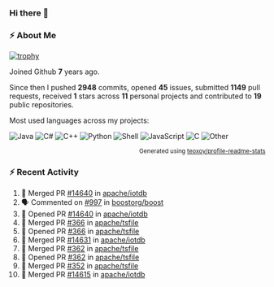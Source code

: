 ### Hi there 👋

### :zap: About Me

[![trophy](https://github-profile-trophy.vercel.app/?username=HTHou&theme=onedark)](https://github.com/ryo-ma/github-profile-trophy)
   
Joined Github **7** years ago.

Since then I pushed **2948** commits, opened **45** issues, submitted **1149** pull requests, received **1** stars across **11** personal projects and contributed to **19** public repositories.

Most used languages across my projects:

![Java](https://img.shields.io/static/v1?style=flat-square&label=%E2%A0%80&color=555&labelColor=%23b07219&message=Java%EF%B8%B189.3%25)
![C#](https://img.shields.io/static/v1?style=flat-square&label=%E2%A0%80&color=555&labelColor=%23178600&message=C%23%EF%B8%B13.9%25)
![C++](https://img.shields.io/static/v1?style=flat-square&label=%E2%A0%80&color=555&labelColor=%23f34b7d&message=C%2B%2B%EF%B8%B12.7%25)
![Python](https://img.shields.io/static/v1?style=flat-square&label=%E2%A0%80&color=555&labelColor=%233572A5&message=Python%EF%B8%B10.7%25)
![Shell](https://img.shields.io/static/v1?style=flat-square&label=%E2%A0%80&color=555&labelColor=%2389e051&message=Shell%EF%B8%B10.7%25)
![JavaScript](https://img.shields.io/static/v1?style=flat-square&label=%E2%A0%80&color=555&labelColor=%23f1e05a&message=JavaScript%EF%B8%B10.5%25)
![C](https://img.shields.io/static/v1?style=flat-square&label=%E2%A0%80&color=555&labelColor=%23555555&message=C%EF%B8%B10.4%25)
![Other](https://img.shields.io/static/v1?style=flat-square&label=%E2%A0%80&color=555&labelColor=%23ededed&message=Other%EF%B8%B11.4%25)

<p align="right"><sub>Generated using <a href="https://github.com/marketplace/actions/profile-readme-stats">teoxoy/profile-readme-stats</a></sub></p>


<!--![](https://github.com/HTHou/HTHou/blob/output/github-contribution-grid-snake.svg)-->

<!--![Haonan Hou's github stats](https://github-readme-stats.vercel.app/api?username=HTHou&count_private=true&show_icons=true&theme=onedark)-->

<!--![Haonan Hou's wakatime stats](https://github-readme-stats.vercel.app/api/wakatime?username=HTHou&layout=compact&theme=onedark)-->

<!--![Top Langs](https://github-readme-stats.vercel.app/api/top-langs/?username=HTHou&theme=onedark&layout=compact)-->

### :zap: Recent Activity
<!--START_SECTION:activity-->
1. 🎉 Merged PR [#14640](https://github.com/apache/iotdb/pull/14640) in [apache/iotdb](https://github.com/apache/iotdb)
2. 🗣 Commented on [#997](https://github.com/boostorg/boost/issues/997#issuecomment-2574285227) in [boostorg/boost](https://github.com/boostorg/boost)
3. 💪 Opened PR [#14640](https://github.com/apache/iotdb/pull/14640) in [apache/iotdb](https://github.com/apache/iotdb)
4. 🎉 Merged PR [#366](https://github.com/apache/tsfile/pull/366) in [apache/tsfile](https://github.com/apache/tsfile)
5. 💪 Opened PR [#366](https://github.com/apache/tsfile/pull/366) in [apache/tsfile](https://github.com/apache/tsfile)
6. 🎉 Merged PR [#14631](https://github.com/apache/iotdb/pull/14631) in [apache/iotdb](https://github.com/apache/iotdb)
7. 🎉 Merged PR [#362](https://github.com/apache/tsfile/pull/362) in [apache/tsfile](https://github.com/apache/tsfile)
8. 💪 Opened PR [#362](https://github.com/apache/tsfile/pull/362) in [apache/tsfile](https://github.com/apache/tsfile)
9. 🎉 Merged PR [#352](https://github.com/apache/tsfile/pull/352) in [apache/tsfile](https://github.com/apache/tsfile)
10. 🎉 Merged PR [#14615](https://github.com/apache/iotdb/pull/14615) in [apache/iotdb](https://github.com/apache/iotdb)
<!--END_SECTION:activity-->

<!--
**HTHou/HTHou** is a ✨ _special_ ✨ repository because its `README.md` (this file) appears on your GitHub profile.

Here are some ideas to get you started:

- 🔭 I’m currently working on ...
- 🌱 I’m currently learning ...
- 👯 I’m looking to collaborate on ...
- 🤔 I’m looking for help with ...
- 💬 Ask me about ...
- 📫 How to reach me: ...
- 😄 Pronouns: ...
- ⚡ Fun fact: ...
-->
